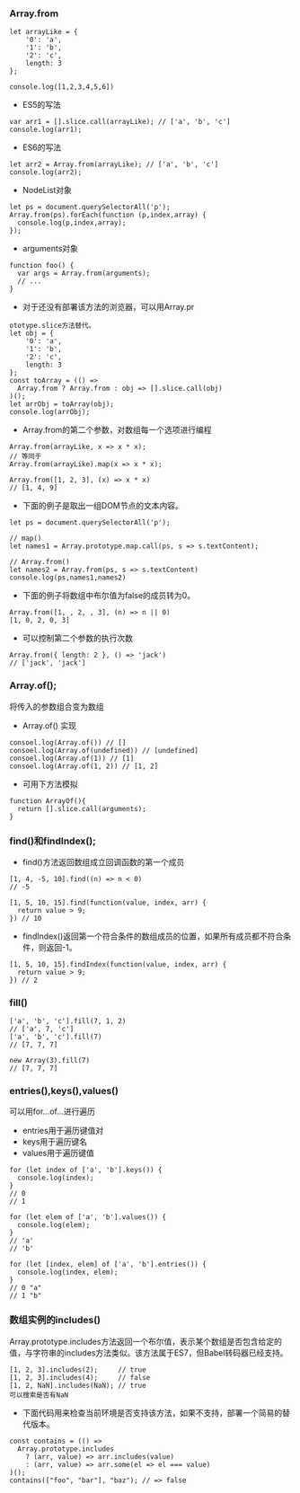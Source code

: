 ### Array.from
```
let arrayLike = {
    '0': 'a',
    '1': 'b',
    '2': 'c',
    length: 3
};

console.log([1,2,3,4,5,6])
```


* ES5的写法

```
var arr1 = [].slice.call(arrayLike); // ['a', 'b', 'c']
console.log(arr1);
```

* ES6的写法

```
let arr2 = Array.from(arrayLike); // ['a', 'b', 'c']
console.log(arr2);
```


* NodeList对象

```
let ps = document.querySelectorAll('p');
Array.from(ps).forEach(function (p,index,array) {
  console.log(p,index,array);
});
```


* arguments对象

```
function foo() {
  var args = Array.from(arguments);
  // ...
}
```


* 对于还没有部署该方法的浏览器，可以用Array.pr
```
ototype.slice方法替代。
let obj = {
    '0': 'a',
    '1': 'b',
    '2': 'c',
    length: 3
};
const toArray = (() =>
  Array.from ? Array.from : obj => [].slice.call(obj)
)();
let arrObj = toArray(obj);
console.log(arrObj);
```
* Array.from的第二个参数，对数组每一个选项进行编程

```
Array.from(arrayLike, x => x * x);
// 等同于
Array.from(arrayLike).map(x => x * x);

Array.from([1, 2, 3], (x) => x * x)
// [1, 4, 9]
```
* 下面的例子是取出一组DOM节点的文本内容。

```
let ps = document.querySelectorAll('p');

// map()
let names1 = Array.prototype.map.call(ps, s => s.textContent);

// Array.from()
let names2 = Array.from(ps, s => s.textContent)
console.log(ps,names1,names2)
```

* 下面的例子将数组中布尔值为false的成员转为0。
```
Array.from([1, , 2, , 3], (n) => n || 0)
[1, 0, 2, 0, 3]
```
* 可以控制第二个参数的执行次数

```
Array.from({ length: 2 }, () => 'jack')
// ['jack', 'jack']
```

### Array.of();

将传入的参数组合变为数组

* Array.of() 实现

```
consoel.log(Array.of()) // []
consoel.log(Array.of(undefined)) // [undefined]
consoel.log(Array.of(1)) // [1]
consoel.log(Array.of(1, 2)) // [1, 2]
```

* 可用下方法模拟

```
function ArrayOf(){
  return [].slice.call(arguments);
}

```
### find()和findIndex();
* find()方法返回数组成立回调函数的第一个成员

```
[1, 4, -5, 10].find((n) => n < 0)
// -5

[1, 5, 10, 15].find(function(value, index, arr) {
  return value > 9;
}) // 10
```

* findIndex()返回第一个符合条件的数组成员的位置，如果所有成员都不符合条件，则返回-1。


```
[1, 5, 10, 15].findIndex(function(value, index, arr) {
  return value > 9;
}) // 2
```

### fill()

```
['a', 'b', 'c'].fill(7, 1, 2)
// ['a', 7, 'c']
['a', 'b', 'c'].fill(7)
// [7, 7, 7]

new Array(3).fill(7)
// [7, 7, 7]
```

### entries(),keys(),values()

可以用for...of...进行遍历

* entries用于遍历键值对
* keys用于遍历键名
* values用于遍历键值

```
for (let index of ['a', 'b'].keys()) {
  console.log(index);
}
// 0
// 1

for (let elem of ['a', 'b'].values()) {
  console.log(elem);
}
// 'a'
// 'b'

for (let [index, elem] of ['a', 'b'].entries()) {
  console.log(index, elem);
}
// 0 "a"
// 1 "b"
```

### 数组实例的includes()

Array.prototype.includes方法返回一个布尔值，表示某个数组是否包含给定的值，与字符串的includes方法类似。该方法属于ES7，但Babel转码器已经支持。

```
[1, 2, 3].includes(2);     // true
[1, 2, 3].includes(4);     // false
[1, 2, NaN].includes(NaN); // true
可以搜索是否有NaN
```
* 下面代码用来检查当前环境是否支持该方法，如果不支持，部署一个简易的替代版本。
```
const contains = (() =>
  Array.prototype.includes
    ? (arr, value) => arr.includes(value)
    : (arr, value) => arr.some(el => el === value)
)();
contains(["foo", "bar"], "baz"); // => false
```

